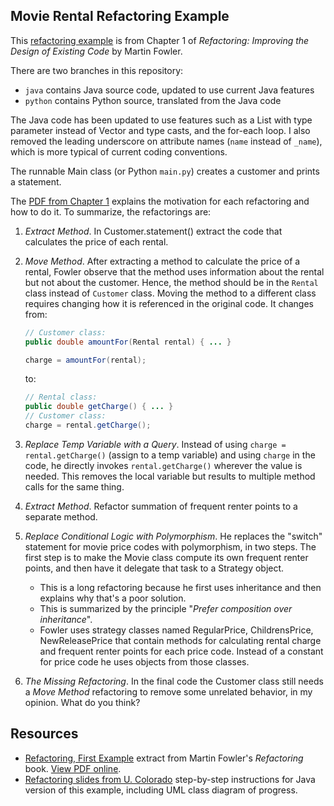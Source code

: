 ## Movie Rental Refactoring Example

This [refactoring example][refactoring_ch1] is from Chapter 1 of
_Refactoring: Improving the Design of Existing Code_ by Martin Fowler.  

There are two branches in this repository:

* `java` contains Java source code, updated to use current Java features
* `python` contains Python source, translated from the Java code

The Java code has been updated to use features such as a List with type
parameter instead of Vector and type casts, and the for-each loop. 
I also removed the leading underscore on attribute names (`name` instead of `_name`),
which is more typical of current coding conventions.

The runnable Main class (or Python `main.py`) creates a customer and prints 
a statement.

The [PDF from Chapter 1][refactoring_ch1] explains the 
motivation for each refactoring and how to do it.
To summarize, the refactorings are:

1. *Extract Method*.  In Customer.statement() extract the code that
 calculates the price of each rental.
2. *Move Method*. After extracting a method to calculate the price of a rental,
Fowler observe that the method uses information about the rental but not 
about the customer.  Hence, the method should be in the `Rental` class instead
of `Customer` class. Moving the method to a different class requires changing how 
it is referenced in the original code. It changes from:
    ```java
    // Customer class:
    public double amountFor(Rental rental) { ... }
    
    charge = amountFor(rental);
    ```
    to:
    ```java
    // Rental class:
    public double getCharge() { ... }
    // Customer class:
    charge = rental.getCharge();
    ```
3. *Replace Temp Variable with a Query*.  Instead of using `charge = rental.getCharge()` (assign to a temp variable) and using `charge` in the code, he directly invokes `rental.getCharge()` wherever the value is needed. 
This removes the local variable but results to multiple method calls for the same thing.
4. *Extract Method*. Refactor summation of frequent renter points to a separate method.
5. *Replace Conditional Logic with Polymorphism*. He replaces the "switch" statement for movie price codes
with polymorphism, in two steps.  The first step is to make the Movie class compute its own frequent renter points,
and then have it delegate that task to a Strategy object.
    * This is a long refactoring because he first uses inheritance and then explains why that's a poor solution.
    * This is summarized by the principle "*Prefer composition over inheritance*".
    * Fowler uses strategy classes named RegularPrice, ChildrensPrice, NewReleasePrice that
      contain methods for calculating rental charge and frequent renter points for each price code. 
      Instead of a constant for price code he uses objects from those classes.

6. *The Missing Refactoring*.  In the final code the Customer class still needs a *Move Method* refactoring to remove
some unrelated behavior, in my opinion.  What do you think?

[refactoring_ch1]: https://github.com/jbrucker/movierental/blob/master/refactoring-movierental.pdf
[refactoring_pdf]: https://github.com/jbrucker/movierental/raw/master/refactoring-movierental.pdf

## Resources

* [Refactoring, First Example][refactoring_pdf] extract from Martin Fowler's *Refactoring* book. [View PDF online][refactoring_ch1].
* [Refactoring slides from U. Colorado](https://www.cs.colorado.edu/~kena/classes/6448/s05/lectures/lecture19.pdf) step-by-step instructions for Java version of this example, including UML class diagram of progress.
